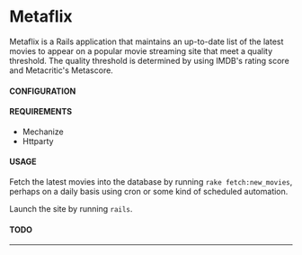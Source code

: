 Metaflix
==============================

Metaflix is a Rails application that maintains an up-to-date list of the latest movies to appear on a popular movie streaming site that meet a quality threshold. The quality threshold is determined by using IMDB's rating score and Metacritic's Metascore.

#### CONFIGURATION


#### REQUIREMENTS
 - Mechanize
 - Httparty


#### USAGE

Fetch the latest movies into the database by running `rake fetch:new_movies`, perhaps on a daily basis using cron or some kind of scheduled automation.

Launch the site by running `rails`.

#### TODO




----------------
